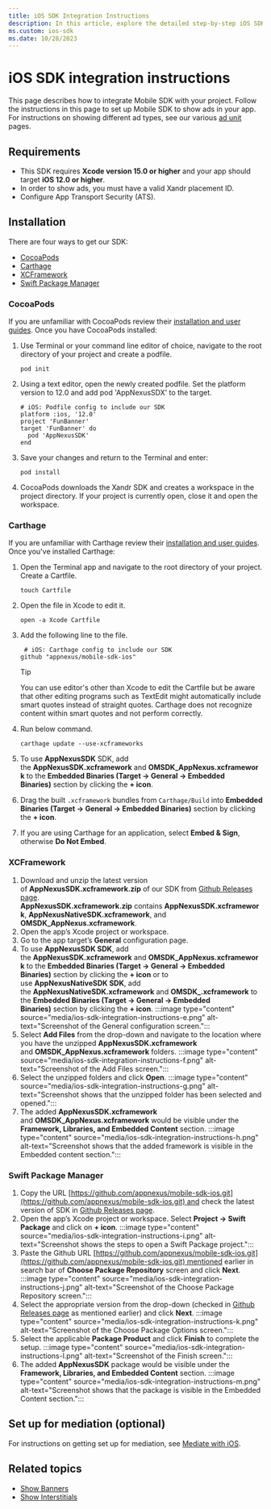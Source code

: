 ```yaml
---
title: iOS SDK Integration Instructions
description: In this article, explore the detailed step-by-step iOS SDK integration instructions and their requirements.
ms.custom: ios-sdk
ms.date: 10/28/2023
---
```


# iOS SDK integration instructions

This page describes how to integrate Mobile SDK with your project. Follow the instructions in this page to set up Mobile SDK to show ads in your app. For instructions on showing different ad types, see our various [ad unit](ios-sdk-ad-units.md) pages.

## Requirements

- This SDK requires **Xcode version 15.0 or higher** and your app should target **iOS 12.0 or higher**.
- In order to show ads, you must have a valid Xandr placement ID.
- Configure App Transport Security (ATS).

## Installation

There are four ways to get our SDK:

- [CocoaPods](#cocoapods)
- [Carthage](#carthage)
- [XCFramework](#xcframework)
- [Swift Package Manager](#swift-package-manager)
<!-- - [Download from source](#download-from-source) -->

### CocoaPods

If you are unfamiliar with CocoaPods review their [installation and user guides](https://cocoapods.org/). Once you have CocoaPods installed:

1. Use Terminal or your command line editor of choice, navigate to the root directory of your project and create a podfile.

   ```
   pod init
   ```

1. Using a text editor, open the newly created podfile. Set the platform version to 12.0 and add pod 'AppNexusSDX' to the target.

   ```
   # iOS: Podfile config to include our SDK
   platform :ios, '12.0'
   project 'FunBanner'
   target 'FunBanner' do
     pod 'AppNexusSDK'
   end
   ```

1. Save your changes and return to the Terminal and enter:

   ```
   pod install
   ```

1. CocoaPods downloads the Xandr SDK and creates a workspace in the project directory. If your project is currently open, close it and open the workspace.

### Carthage

If you are unfamiliar with Carthage review their [installation and user guides](https://github.com/Carthage/Carthage/blob/master/README.md). Once you've installed Carthage:

1. Open the Terminal app and navigate to the root directory of your project. Create a Cartfile.

   ```
   touch Cartfile
   ```

1. Open the file in Xcode to edit it.

   ```
   open -a Xcode Cartfile
   ```

1. Add the following line to the file.

   ```
    # iOS: Carthage config to include our SDK
   github "appnexus/mobile-sdk-ios" 
   ```

   > [!TIP]
   > You can use editor's other than Xcode to edit the Cartfile but be aware that other editing programs such as TextEdit might automatically include smart quotes instead of straight quotes. Carthage does not recognize content within smart quotes and not perform correctly.

1. Run below command.

   ```
   carthage update --use-xcframeworks
   ```

1. To use **AppNexusSDK** SDK, add the **AppNexusSDK.xcframework** and **OMSDK\_AppNexus.xcframework** to the **Embedded Binaries (Target → General → Embedded Binaries)** section by clicking the **+ icon**.
1. Drag the built `.xcframework` bundles from `Carthage/Build` into **Embedded Binaries (Target → General → Embedded Binaries)** section by clicking the **+ icon**.
1. If you are using Carthage for an application, select **Embed & Sign**, otherwise **Do Not Embed**.

<!-- ### Download from source

1. Download and unzip or clone the latest release of our SDK from our [Github Release](https://github.com/appnexus/mobile-sdk-ios/releases/latest) page.
1. Once the source from Github is downloaded, link the **AppNexusSDK.Xcodeproj** in your **Xcode project**.
1. Open the app’s Xcode project or workspace. Right click on Project and click on **Add Files to "Project Name**".
  :::image type="content" source="media/ios-sdk-integration-instructions-a.png" alt-text="Screenshot of Add files to Project screen.":::
1. Go to AppNexusSDK project folder and select the **AppNexusSDK.Xcodeproj**. Make sure to select **Copy items if needed** and select **Add**.
   :::image type="content" source="media/ios-sdk-integration-instructions-b.png" alt-text="Screenshot of the project folder.":::
1. Click **Link Binary With Libraries** (Target-&gt;General-&gt;Link Binary With Libraries) and select **AppNexusSDK.framework**.
   :::image type="content" source="media/ios-sdk-integration-instructions-c.png" alt-text="Screenshot of Link Binary with Libraries screen.":::

   :::image type="content" source="media/ios-sdk-integration-instructions-d.png" alt-text="Screenshot of the library selected from the drop-down menu."::: -->

### XCFramework

1. Download and unzip the latest version of **AppNexusSDK.xcframework.zip** of our SDK from [Github Releases page](https://github.com/appnexus/mobile-sdk-ios/releases). **AppNexusSDK.xcframework.zip** contains **AppNexusSDK.xcframework**, **AppNexusNativeSDK.xcframework**, and **OMSDK\_AppNexus.xcframework**.
1. Open the app’s Xcode project or workspace.
1. Go to the app target’s **General** configuration page.
1. To use **AppNexusSDK SDK**, add the **AppNexusSDK.xcframework** and **OMSDK\_AppNexus.xcframework** to the **Embedded Binaries (Target → General → Embedded Binaries)** section by clicking the **+ icon** or to use **AppNexusNativeSDK SDK**, add the **AppNexusNativeSDK.xcframework** and **OMSDK\_.xcframework** to the **Embedded Binaries (Target → General → Embedded Binaries)** section by clicking the **+ icon**.
   :::image type="content" source="media/ios-sdk-integration-instructions-e.png" alt-text="Screenshot of the General configuration screen.":::
1. Select **Add Files** from the drop-down and navigate to the location where you have the unzipped **AppNexusSDK.xcframework** and **OMSDK_AppNexus.xcframework** folders.
   :::image type="content" source="media/ios-sdk-integration-instructions-f.png" alt-text="Screenshot of the Add Files screen.":::
1. Select the unzipped folders and click **Open**.
   :::image type="content" source="media/ios-sdk-integration-instructions-g.png" alt-text="Screenshot shows that the unzipped folder has been selected and opened.":::
1. The added **AppNexusSDK.xcframework** and **OMSDK_AppNexus.xcframework** would be visible under the **Framework, Libraries, and Embedded Content** section.
   :::image type="content" source="media/ios-sdk-integration-instructions-h.png" alt-text="Screenshot shows that the added framework is visible in the Embedded content section.":::

### Swift Package Manager

1. Copy the URL [https://github.com/appnexus/mobile-sdk-ios.git](https://github.com/appnexus/mobile-sdk-ios.git) and check the latest
  version of SDK in [Github Releases page](https://github.com/appnexus/mobile-sdk-ios/releases).
1. Open the app’s Xcode project or workspace. Select **Project → Swift Package** and click on **+ icon**.
   :::image type="content" source="media/ios-sdk-integration-instructions-i.png" alt-text="Screenshot shows the steps to open a Swift Package project.":::
1. Paste the Github URL [https://github.com/appnexus/mobile-sdk-ios.git](https://github.com/appnexus/mobile-sdk-ios.git) mentioned earlier in search bar of **Choose Package Repository** screen and click **Next**.
   :::image type="content" source="media/ios-sdk-integration-instructions-j.png" alt-text="Screenshot of the Choose Package Repository screen.":::
1. Select the appropriate version from the drop-down (checked in [Github Releases page](https://github.com/appnexus/mobile-sdk-ios/releases) as mentioned earlier) and click **Next**.
   :::image type="content" source="media/ios-sdk-integration-instructions-k.png" alt-text="Screenshot of the Choose Package Options screen.":::
1. Select the applicable **Package Product** and click **Finish** to complete the setup.
   :::image type="content" source="media/ios-sdk-integration-instructions-l.png" alt-text="Screenshot of the Finish screen.":::
1. The added **AppNexusSDK** package would be visible under the **Framework, Libraries, and Embedded Content** section.
   :::image type="content" source="media/ios-sdk-integration-instructions-m.png" alt-text="Screenshot shows that the package is visible in the Embedded Content section.":::

## Set up for mediation (optional)

For instructions on getting set up for mediation, see [Mediate with iOS](mediate-with-ios.md).

## Related topics

- [Show Banners](show-banners-on-ios.md)
- [Show Interstitials](show-interstitials-ads-on-ios.md)
